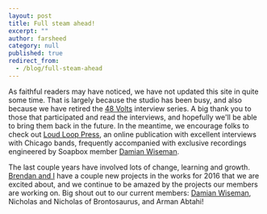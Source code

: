 ```yaml
---
layout: post
title: Full steam ahead!
excerpt: ""
author: farsheed
category: null
published: true
redirect_from:
  - /blog/full-steam-ahead
---
```




As faithful readers may have noticed, we have not updated this site in quite some time. That is largely because the studio has been busy, and also because we have retired the [48 Volts](48volts) interview series. A big thank you to those that participated and read the interviews, and hopefully we'll be able to bring them back in the future. In the meantime, we encourage folks to check out [Loud Loop Press](http://www.loudlooppress.com), an online publication with excellent interviews with Chicago bands, frequently accompanied with exclusive recordings engineered by Soapbox member [Damian Wiseman](http://damianwiseman.com).

The last couple years have involved lots of change, learning and growth. [Brendan and I](http://blacktieelephant.com/) have a couple new projects in the works for 2016 that we are excited about, and we continue to be amazed by the projects our members are working on. Big shout out to our current members: [Damian Wiseman](http://damianwiseman.com), Nicholas and Nicholas of Brontosaurus, and Arman Abtahi!
